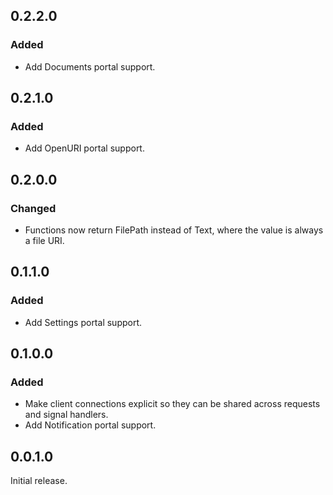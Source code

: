 ## 0.2.2.0
### Added
- Add Documents portal support.

## 0.2.1.0
### Added
- Add OpenURI portal support.

## 0.2.0.0
### Changed
- Functions now return FilePath instead of Text, where the value is always a file URI.

## 0.1.1.0
### Added
- Add Settings portal support.

## 0.1.0.0
### Added
- Make client connections explicit so they can be shared across requests and signal handlers.
- Add Notification portal support.

## 0.0.1.0

Initial release.